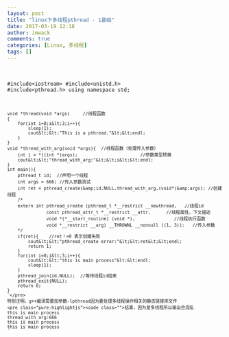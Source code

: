 ```yaml
---
layout: post
title: "linux下多线程pthread - 1基础"
date: 2017-03-19 12:18
author: imwack
comments: true
categories: [Linux, 多线程]
tags: []
---
```

&nbsp;


<code class="">#include&lt;iostream&gt;
    #include&lt;unistd.h&gt;
    #include&lt;pthread.h&gt;
    using namespace std;
    
    void *thread(void *args)     //线程函数
    {
        for(int i=0;i&lt;3;i++){
            sleep(1);
            cout&lt;&lt;"This is a pthread."&lt;&lt;endl;
        }
    }
    void *thread_with_arg(void *args){  //线程函数（处理传入参数）
        int i = *((int *)args);                        //参数类型转换
        cout&lt;&lt;"thread_with_arg:"&lt;&lt;i&lt;&lt;endl;
    }
    int main(){
        pthread_t id;  //声明一个线程
        int args = 666; //传入参数测试
        int ret = pthread_create(&amp;id,NULL,thread_with_arg,(void*)&amp;args); //创建线程
        /*
        extern int pthread_create (pthread_t *__restrict __newthread,   //线程id
                   const pthread_attr_t *__restrict __attr,      //线程属性，下文描述
                   void *(*__start_routine) (void *),               //线程执行函数
                   void *__restrict __arg) __THROWNL __nonnull ((1, 3));   //传入参数
        */
        if(ret){    //ret！=0 表示创建失败
            cout&lt;&lt;"pthread_create error:"&lt;&lt;ret&lt;&lt;endl;
            return 1;
        }
        for(int i=0;i&lt;3;i++){
            cout&lt;&lt;"this is main process"&lt;&lt;endl;
            sleep(1);
        }
        pthread_join(id,NULL);  //等待线程id结束
        pthread_exit(NULL);
        return 0;
    }
    `</pre>
    特别注明，g++编译需要加参数-lpthread因为要处理多线程操作相关的静态链接库文件
    <pre class="pure-highlightjs"><code class="">结果，因为是多线程所以输出会混乱
    this is main process
    thread_with_arg:666
    this is main process
    this is main process
    `

&nbsp;
